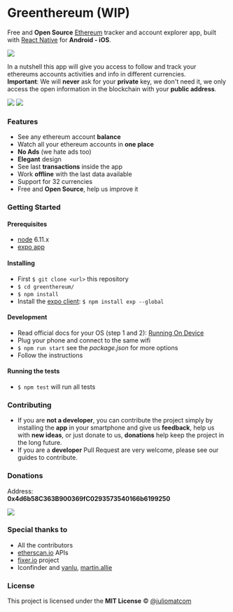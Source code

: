 # Greenthereum (WIP)

Free and **Open Source** [Ethereum](https://ethereum.org/) tracker and account explorer app, built with [React Native](https://facebook.github.io/react-native/) for **Android - iOS**.     

[![](https://circleci.com/gh/greenthereum/greenthereum.png?style=shield&circle-token=322df9b993df441bf6c2cfe94b9d7101632bfe2e)](https://circleci.com/gh/greenthereum/greenthereum)   

In a nutshell this app will give you access to follow and track your ethereums accounts activities and info in different currencies.  
**Important**: We will **never** ask for your **private** key, we don't need it, we only access the open information in the blockchain with your **public address**.

![](assets/pictures/rsz_list.png)
![](assets/pictures/rsz_overview.png)   

### Features
- See any ethereum account **balance**
- Watch all your ethereum accounts in **one place**
- **No Ads** (we hate ads too)
- **Elegant** design
- See last **transactions** inside the app
- Work **offline** with the last data available
- Support for 32 currencies
- Free and **Open Source**, help us improve it



### Getting Started

#### Prerequisites
- [node](https://nodejs.org/en/download/) 6.11.x
- [expo app](https://play.google.com/store/apps/details?id=host.exp.exponent&referrer=www)

#### Installing
- First `$ git clone <url>` this repository
- `$ cd greenthereum/`
- `$ npm install`
- Install the [expo client](https://expo.io/): `$ npm install exp --global`

#### Development
- Read official docs for your OS (step 1 and 2): [Running On Device](https://facebook.github.io/react-native/docs/running-on-device.html)
- Plug your phone and connect to the same wifi
- `$ npm run start` see the *package.json* for more options
- Follow the instructions

#### Running the tests
- `$ npm test` will run all tests

### Contributing
- If you are **not a developer**, you can contribute the project simply by installing the **app** in your smartphone and give us **feedback**, help us with **new ideas**, or just donate to us, **donations** help keep the project in the long future.
- If you are a **developer** Pull Request are very welcome, please see our guides to contribute.

### Donations
Address:  
**0x4d6b58C363B900369fC0293573540166b6199250**  

![](assets/pictures/qr-donations.png)

### Special thanks to
- All the contributors
- [etherscan.io](https://etherscan.io/) APIs
- [fixer.io](https://github.com/hakanensari/fixer) project
- Iconfinder and [yanlu](https://www.iconfinder.com/yanlu), [martin.allie](https://www.iconfinder.com/martin.allien)

### License

This project is licensed under the **MIT License** © [@juliomatcom](https://twitter.com/juliomatcom)
